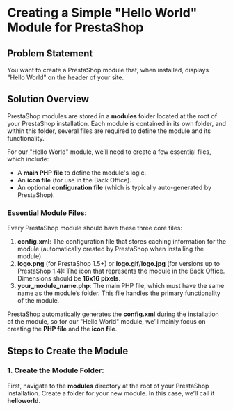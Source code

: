 # Creating a Simple "Hello World" Module for PrestaShop

## Problem Statement
You want to create a PrestaShop module that, when installed, displays "Hello World" on the header of your site.

## Solution Overview
PrestaShop modules are stored in a **modules** folder located at the root of your PrestaShop installation. Each module is contained in its own folder, and within this folder, several files are required to define the module and its functionality.

For our "Hello World" module, we’ll need to create a few essential files, which include:
- A **main PHP file** to define the module's logic.
- An **icon file** (for use in the Back Office).
- An optional **configuration file** (which is typically auto-generated by PrestaShop).

### Essential Module Files:
Every PrestaShop module should have these three core files:
1. **config.xml**: The configuration file that stores caching information for the module (automatically created by PrestaShop when installing the module).
2. **logo.png** (for PrestaShop 1.5+) or **logo.gif**/**logo.jpg** (for versions up to PrestaShop 1.4): The icon that represents the module in the Back Office. Dimensions should be **16x16 pixels**.
3. **your_module_name.php**: The main PHP file, which must have the same name as the module’s folder. This file handles the primary functionality of the module.

PrestaShop automatically generates the **config.xml** during the installation of the module, so for our "Hello World" module, we’ll mainly focus on creating the **PHP file** and the **icon file**.

## Steps to Create the Module

### 1. Create the Module Folder:
First, navigate to the **modules** directory at the root of your PrestaShop installation. Create a folder for your new module. In this case, we’ll call it **helloworld**.

